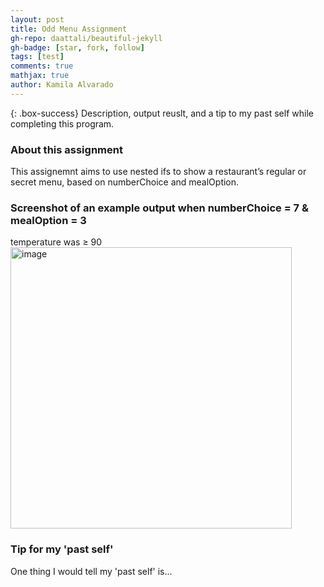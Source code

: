 ```yaml
---
layout: post
title: Odd Menu Assignment
gh-repo: daattali/beautiful-jekyll
gh-badge: [star, fork, follow]
tags: [test]
comments: true
mathjax: true
author: Kamila Alvarado
---
```


{: .box-success}
Description, output reuslt, and a tip to my past self while completing this program.

### About this assignment
This assignemnt aims to use nested ifs to show a restaurant’s regular or secret menu, based on numberChoice and mealOption.

### Screenshot of an example output when numberChoice = 7 &  mealOption = 3
  
  temperature was ≥ 90
<img src="https://kamila-alvarado.github.io/assets/img/swoutput.png" alt="image" width="450"/>

### Tip for my 'past self'
One thing I would tell my 'past self' is...
